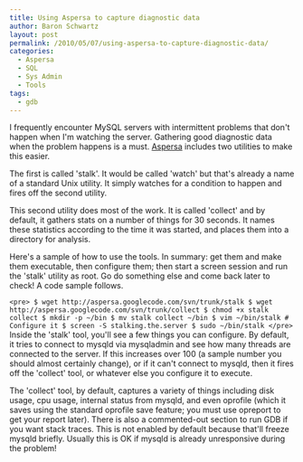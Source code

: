 ```yaml
---
title: Using Aspersa to capture diagnostic data
author: Baron Schwartz
layout: post
permalink: /2010/05/07/using-aspersa-to-capture-diagnostic-data/
categories:
  - Aspersa
  - SQL
  - Sys Admin
  - Tools
tags:
  - gdb
---
```

I frequently encounter MySQL servers with intermittent problems that don't happen when I'm watching the server. Gathering good diagnostic data when the problem happens is a must. [Aspersa][1] includes two utilities to make this easier.

The first is called 'stalk'. It would be called 'watch' but that's already a name of a standard Unix utility. It simply watches for a condition to happen and fires off the second utility.

This second utility does most of the work. It is called 'collect' and by default, it gathers stats on a number of things for 30 seconds. It names these statistics according to the time it was started, and places them into a directory for analysis.

Here's a sample of how to use the tools. In summary: get them and make them executable, then configure them; then start a screen session and run the 'stalk' utility as root. Go do something else and come back later to check! A code sample follows.

`<pre>
$ wget http://aspersa.googlecode.com/svn/trunk/stalk
$ wget http://aspersa.googlecode.com/svn/trunk/collect
$ chmod +x stalk collect
$ mkdir -p ~/bin
$ mv stalk collect ~/bin
$ vim ~/bin/stalk # Configure it
$ screen -S stalking.the.server
$ sudo ~/bin/stalk
</pre>
` 
Inside the 'stalk' tool, you'll see a few things you can configure. By default, it tries to connect to mysqld via mysqladmin and see how many threads are connected to the server. If this increases over 100 (a sample number you should almost certainly change), or if it can't connect to mysqld, then it fires off the 'collect' tool, or whatever else you configure it to execute.

The 'collect' tool, by default, captures a variety of things including disk usage, cpu usage, internal status from mysqld, and even oprofile (which it saves using the standard oprofile save feature; you must use opreport to get your report later). There is also a commented-out section to run GDB if you want stack traces. This is not enabled by default because that'll freeze mysqld briefly. Usually this is OK if mysqld is already unresponsive during the problem!

 [1]: http://code.google.com/p/aspersa
